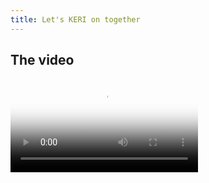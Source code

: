 ```yaml
---
title: Let's KERI on together
---
```


## The video

<!-- TODO: use path from /env Can't get this working -->
<video controls src='https://dwarshuis.com/video/WOT-terms/video1663530585.mp4' playsInline={true} poster='https://dwarshuis.com/video/WOT-terms/WOT-educational-video.png' />

<div className="subtitlecontainer alert alert--info margin-bottom--lg">okay and I will show slides all right so this is the presentation I did at IIW called 'Let's</div>

<div className="counter"></div>

## The subtitles as text

<!-- <div className="no-video-insert"> -->
<div className="no-video-insert">
0:00:00.080,0:00:00.800
paracore

0:00:03.520,0:00:12.480
okay and I will show slides all right so this 
is the presentation I did at IIW called 'Let's

0:00:12.480,0:00:20.640
KERI on together'. I did the presentation, 
I did the card at IIW with instructions on

0:00:20.640,0:00:26.880
how to pull the software and get ready so you 
could run alongside the demo if you so chose.

0:00:27.600,0:00:33.120
No one did, which was a little bit disappointing, 
but the repo is here, it's the KERI, right, KERIpy

0:00:33.120,0:00:39.680
repo the web of trust it's a lot of 
the all of the networking and asynchronous

0:00:41.840,0:00:49.840
I/O is based on co-routines in a library 
Sam Smith created called 'hio' right now

0:00:49.840,0:00:54.000
what I'll be running today requires 
Python 3.9.7 but we're now up to 3.10.3

0:00:55.200,0:00:58.960
and these are the instructions if you 
wanted to follow along let me get clone

0:01:00.000,0:01:04.320
the repo itself check out the future 'iiw' 
branch and then just run a `pip install`

0:01:05.120,0:01:12.960
of the requirements file, to get all of the 
dependencies. So most of actually everything

0:01:12.960,0:01:18.720
that we'll be showing today, starts with the 
KERI command line interface that we call 'kli'.

0:01:18.720,0:01:26.080
It has commands and sub commands much like, if you're 
familiar with Kubernetes' "kubectl" command line,

0:01:26.080,0:01:29.840
so that for example if you were doing some 
something with verifiable credentials you would

0:01:29.840,0:01:36.080
start 'kli vc' and then there would be a sub command 
following after the 'vc' for example 'issue' or 'revoke'

0:01:38.320,0:01:46.640
And then we do have Docker containers 
that have all of the code pushed and configured

0:01:46.640,0:01:53.440
ready to run so you can pull one of those 
and do a 'docker run', running a sub shell

0:01:53.440,0:02:00.960
and you can use the kli to perform tasks so 
the basic structure for the commands in the kli

0:02:01.840,0:02:07.840
the groups that we have, pardon me, the agent group 
for running our cloud agent which is also run

0:02:09.200,0:02:16.800
in the distributable desktop application 
we're building using Py installer and

0:02:16.800,0:02:23.200
Electron to bundle KERIpy behind 
a web-U/I that web-U/I uses the agent

0:02:24.880,0:02:29.600
if you want to perform some delegation commands 
there's a couple of sub commands under delegate

0:02:29.600,0:02:34.320
if you want to create a distributed multi-sig 
identifier you would use the multisig commands

0:02:34.320,0:02:38.560
and then the verifiable credentials I mentioned 
the wallet commands are simply for listing the

0:02:38.560,0:02:44.560
contents of your wallet and by "wallet" I 
mean verifiable credential wallet and then

0:02:44.560,0:02:50.320
to start witnesses or watchers you would use 
the watcher group with sub cmnds like 'start'&'demo'

0:02:51.200,0:02:58.640
Steven: So, Phil, all these ..., well everything 
on this page, is there documentation as to

0:02:58.640,0:03:06.240
what exactly an 'agent' means like do you have the 
terminology somewhere? Phil: No, there isn't, {Now there is!, ed.}

0:03:06.240,0:03:13.440
but that would be a good thing to add to a getting started 
I guess. Steven: yeah absolutely, so I mean could

0:03:13.440,0:03:20.880
certainly create like a vocabulary dictionary 
and then maybe a one-liner description

0:03:20.880,0:03:28.400
of what each like "run cloud agent" does, what
delegation means. Phil: yeah that would be great.

0:03:28.400,0:03:30.720
{Available! See the glossary in the Youtube description}

0:03:30.720,0:03:46.800
Look at command line, if you run just 'help' from the top level,  
it does list... Steven: can you share the screen?

0:03:47.440,0:03:53.360
Phil: I'm sharing just this spreadsheet, I mean just the 
presentation on there, let me show that desktop

0:03:56.000,0:03:59.200
there we go, okay can you see 
the command line now? Steven: yeah

0:03:59.200,0:04:04.480
Phil: OK, so if you run 'kli --help' you get a list of 
the commands and sub commands and they do have

0:04:05.440,0:04:10.000
one liners not all of them are accurate 
at this moment but that's something that...

0:04:10.000,0:04:15.840
Steven: doesn't matter, it'll be a placeholder
in the worst case scenario.

0:04:16.400,0:04:21.360
okay, so for key management the top level commands 
the the very first thing you almost always do

0:04:21.360,0:04:27.920
is do an 'init' which initializes both your data 
store and your encrypted key store, 'incept' for

0:04:27.920,0:04:32.960
creating a single-sig identifier, technically you 
can create multi-sig identifiers with that as well,

0:04:33.600,0:04:37.120
but they're not all that interesting. Because 
all the keys are stored in the same key store

0:04:39.440,0:04:44.400
the different key events that you can create 
an interaction event or a rotation event

0:04:45.040,0:04:48.480
are handled with the next two commands 
'interact' and 'rotate' and they each take

0:04:48.480,0:04:54.160
parameters, 'rotation' for example, specifying your 
signing thresholds number of keys rotating in

0:04:54.160,0:05:00.000
and out witnesses all the things that you can do 
when rotating and 'purge' just deletes your key store

0:05:01.600,0:05:09.040
so then the miscellaneous commands querying 
for creating witnesses for a KEL. Sending your

0:05:09.040,0:05:14.240
KEL to another agent; we don't use that very much 
anymore because we use OOBIs to accomplish that now.

0:05:15.120,0:05:23.120
Signing, pardon me, you can just sign our arbitrary 
data and it will return the signatures based on

0:05:23.120,0:05:27.520
the identifier that you used and we'll be done 
I'll be demoing that in a little bit. Verifying

0:05:27.520,0:05:32.000
those signatures and if you're you know if you're 
just exchanging signed data with someone via an

0:05:32.000,0:05:36.800
e-mail this will accomplish that 
for you. Then 'list'ing the identifiers that

0:05:36.800,0:05:42.880
you're creating and giving a 'status' of a single 
identifier. So it's important to point out that

0:05:44.240,0:05:51.840
with the most recent updates to KERIpy,
we now have first class support {ringing silenced}

0:05:57.040,0:06:02.480
We now have first class support for multiple 
identifiers multiple local identifiers,

0:06:03.760,0:06:07.040
so that's why we have the 'list' command 
so you can create in you can run

0:06:07.040,0:06:10.560
'init' once create a single data store 
and key store and then run 'incept' as

0:06:10.560,0:06:13.600
many times you want to create other 
identifiers and you use those for

0:06:13.600,0:06:20.320
like peer-to-peer communications and things like 
that, so that you can't be correlated. All right

0:06:22.640,0:06:29.120
so each of the three top level runnable components 
an agent a witness or a watcher each have

0:06:31.280,0:06:39.520
various startup commands. You have the 'bootstrap'
command to start an empty agent or to run a single

0:06:39.520,0:06:44.800
agent against one that's already been started. You 
can run 'start' and then both for witnesses and for

0:06:44.800,0:06:50.480
agents we have these 'demo' commands which we make 
heavy use of for local testing. So, for example

0:06:50.480,0:06:55.920
under the witness this starts up three well-known 
witnesses and by "well-known" I mean we use salts

0:06:55.920,0:07:02.720
to initialize their key stores so that the you 
can predict what identifiers will be created and

0:07:02.720,0:07:09.760
again that's not anything that you'd want
to do in a production environment,

0:07:09.760,0:07:14.240
but for running tests, and we'll be using 
particularly the 'demo' witness command later on

0:07:15.120,0:07:19.200
to start witnesses so that other commands 
that need witnesses know where to find them.

0:07:20.320,0:07:26.720
And then we have similar commands for watchers. 
Part of the demo today is running through a

0:07:26.720,0:07:31.920
series of scripts that we've created in the 
demo directory located in keripy/scripts/demo

0:07:33.360,0:07:38.960
and the most basic one is just 'demo-script' which 
starts off and runs all the really basic commands

0:07:39.520,0:07:43.840
'demo-witness-script' runs through some of the same 
commands but requiring witnesses to be running

0:07:44.720,0:07:50.160
and then we get into the more interesting 
stuff: delegation and multi-sig

0:07:50.160,0:07:54.800
multi-sig delegation where both parties of 
the delegation are a multi-sig identifier

0:07:54.800,0:07:59.920
and then credential issuance and multi-issuance. 
During the demo at IIW we did not get to these.

0:08:00.720,0:08:05.360
We only got this far and in an hour. I'm not 
sure we'll even get to these, but we will see.

0:08:08.320,0:08:15.760
Oh, I forgot to point out the all of the sample 
JSON files are also located in keripy/tests/app/cli,

0:08:15.760,0:08:25.360
which contains the ..., when you do a 'kli incept' 
command, it takes a file for all the properties

0:08:25.360,0:08:30.560
that you want to pass in for the creation of that 
identifier, for example how many signature or how

0:08:30.560,0:08:34.880
many public keys to create, what's your signing 
thresholds, how many / what witnesses to use, whether

0:08:34.880,0:08:39.840
it's transferable or not, et cetera and 
I'll show these as we go through them today

0:08:42.320,0:08:47.360
and then finally another big enhancement in 
this most recent round of changes to KERIpy

0:08:47.920,0:08:53.840
was the addition of out-of-band 
introductions or OOBIs. They are files,

0:08:54.560,0:09:00.400
these are startup files that contain bootstrap 
OOBIs. So for example when we use the 'demo'

0:09:00.400,0:09:04.800
command for witnesses, like I said: they're 
well-known identifiers, they also start up

0:09:04.800,0:09:08.720
on well-known ports and they publish those 
ports via a series of OOBIs. This is a

0:09:08.720,0:09:14.880
configuration file that any other agent can run 
and know exactly how to contact those witnesses

0:09:16.000,0:09:19.120
and this is the configuration file for those 
witnesses, so we'll get to those in a minute.

0:09:20.000,0:09:26.080
So that's it for the, pardon me, that's it for 
the presentation there's not slides anyway

0:09:26.080,0:09:30.240
there's not that much in terms of slides, 
here's just enough to get this kick-started.

0:09:32.720,0:09:38.560
So now we'll go over to our first script today. 
Oh, one thing I didn't point out, but I wanted to

0:09:38.560,0:09:44.000
make clear: because we have the kli which you 
can do everything you need to do with KERI

0:09:44.640,0:09:48.640
in KERIpy with the kli on a command line 
and that's for running in a mode where you're

0:09:48.640,0:09:54.640
not always on the internet. But as I pointed 
out also, we have an agent that can run.

0:09:54.640,0:09:58.800
That could be a continuous or persistent connection 
to the internet. So a cloud agent for example.

0:10:00.240,0:10:05.760
And in that case the cloud agent exposes a 
series of REST APIs that perform the exact same

0:10:05.760,0:10:11.680
functionality as all the kli things that we'll 
be going through today. And in the demo scripts

0:10:11.680,0:10:17.440
that you see here for every script starting with 
'delegate', there is a sister script next to it,

0:10:17.440,0:10:22.320
'-agent', that is the exact same command but 
with a series of CURL POSTs, I'm sorry, the

0:10:22.320,0:10:28.560
exact same functionality, but executed as a 
series of CURL POSTs against an agent, or PUTs

0:10:31.600,0:10:35.440
(and I'll show when we launch) the 
agent we also expose a swagger U/I,

0:10:35.440,0:10:42.000
which allows you, if you wanted, to execute 
commands against it. I'll show that towards the end.

0:10:44.880,0:10:47.280
So let's start with the basic 'demo' script.

0:10:49.840,0:10:55.920
I'll zoom in here a little bit, is that 
legible for you? Steven: yeah, I'm much better now.

0:10:57.760,0:11:05.760
Okay so, the very first thing this does is create 
a key store within it. Currently KERI now supports

0:11:06.560,0:11:11.360
the ability to create a key store and data store 
for that matter with a passcode and when you

0:11:11.360,0:11:16.400
do that, it becomes an encryption key. like it's 
stretched into an encryption key that is used for

0:11:17.440,0:11:24.160
encrypting the key store so that no one 
else can gain access to your private keys

0:11:24.800,0:11:29.040
that passcode is never stored 
anywhere within KERIpy or the agent

0:11:29.040,0:11:33.520
so it has to be protected by the user because 
otherwise you can't get access to your keys

0:11:34.400,0:11:41.840
Steven: Sorry Phil give me one sec there's 
just something going on in here, one second

0:11:45.000,0:11:55.000
{What a perfect break for a small quiz!:}
{How many new terms has Phil introduced so far?}

0:11:55.500,0:12:05.520
{The answer is: 55 terms that need explanation!}
{Most of which are available; see description.}

0:12:07.520,0:12:08.960
Steven: sorry about that!
Phil: no worries

0:12:15.840,0:12:20.240
Okay so, for all of the commands that we're 
gonna be running today, we just pass in the

0:12:20.240,0:12:23.200
flag '--nopasscode' so the keystore isn't 
encrypted. And that's just to make things

0:12:23.200,0:12:27.120
easier, so we're not passing passcodes around 
to every other command but anywhere where you

0:12:27.680,0:12:32.640
run a subsequent command after 'init' you can 
pass in '--passcode' and it'll unlock

0:12:32.640,0:12:38.400
the keystore if it's indeed locked so the very 
first thing that this does is create a database

0:12:38.400,0:12:43.680
and key storage you can see from the comments 
the name of the database, the name of this

0:12:44.480,0:12:48.240
instance that you're creating, is 
called 'test' and that is used to create

0:12:48.240,0:12:53.440
the directory structure for the databases 
that support both the wallet and the key store.

0:12:55.520,0:13:00.800
Those databases can go in one of three 
places. When configured properly you can

0:13:00.800,0:13:06.640
create a database and key store in '/temp' 
which obviously is used just for testing and

0:13:06.640,0:13:13.360
we use that heavily when running all of our unit 
tests. If you have a directory called

0:13:14.080,0:13:18.720
'/user/local/var/keri', and the current user has 
write access to that directory it'll create

0:13:18.720,0:13:22.480
all the databases under there. And then they're 
prefixed with the name that you give it here.

0:13:23.680,0:13:28.720
If you don't have that directory the last place 
that KERIpy attempts to create the data stores

0:13:28.720,0:13:34.960
is in your 'home directory.keri' and then it 
would begin with 'test' for this one after that.

0:13:35.600,0:13:38.160
So those are the three places you 
want to go look for your key stores

0:13:41.280,0:13:44.240
So after it creates the key store, we're creating...
Steven: Sorry, can you, when you

0:13:45.760,0:13:51.280
would you define which one of those three places 
to look for here? Phil: No. Steven: or it's just the way

0:13:51.280,0:13:56.320
you're installed, you're just, you're set up 
Phil: that's correct, it's the way your system is set up

0:13:56.320,0:14:01.760
there. we don't support the creation of temporary 
from the command line. We could add it as a flag,

0:14:01.760,0:14:06.400
I guess, but we don't currently support that. 
So this will ...,from the command line, this will

0:14:06.400,0:14:09.920
create the key stored in either '/user/local/var/keri',
if it exists and you have

0:14:09.920,0:14:16.720
write access to it, or under '.keri' in your 
own directory if you don't have that other one.

0:14:20.080,0:14:20.580
Uhm...

0:14:23.600,0:14:28.240
Yeah, we could we could definitely add the ability 
to create a 'temp'(orary ed.) from here but that would

0:14:28.240,0:14:32.960
just be another flag so the first thing we create is 
a non-transferable identifier after you give

0:14:32.960,0:14:37.520
the name of the data stored you give a local 
human readable alias to this identifier and as

0:14:37.520,0:14:41.360
i mentioned you can support you can create 
multiple identifiers so you would give them

0:14:41.360,0:14:43.920
per a single key store so you can 
give them whatever aliases you want

0:14:43.920,0:14:47.600
So that you can remember what you're 
using that particular identifier for

0:14:48.880,0:14:52.480
So this is creating a non-transferable 
identifier. We'll start by opening that

0:14:56.560,0:15:04.320
So, 'transferable=false' obviously and a
transferable identifier {<- slip of the tongue!}

0:15:04.320,0:15:08.160
Or a NON-transferable identifier in 
this case, means that you cannot perform

0:15:08.160,0:15:12.320
any rotations against this (identifier ed.) You can't transfer 
to another set of keys that's why it's called

0:15:12.320,0:15:19.280
"non-transferable", so these are basically throwaway 
identifiers. You use them for example witnesses

0:15:19.280,0:15:23.200
you'd use non-transferable identifiers because 
they themselves won't ever have any witnesses

0:15:23.200,0:15:27.040
they don't perform rotations at all. 
If you feel like a witness

0:15:27.040,0:15:30.640
has been compromised, you just destroy that 
witness and start over with a brand new one,

0:15:30.640,0:15:34.720
and rotate it out of your key store, out of 
your identifier, that's using that witness.

0:15:37.120,0:15:42.560
So because it has no witnesses, 'toad' is the 
witness threshold I have no idea why it's

0:15:42.560,0:15:48.800
called "toad"; that's a Sam-ism (Sam Smith, ed.). so we have a zero 
witness threshold, because we have no witnesses the

0:15:48.800,0:15:54.320
'icount' is the number of signing keys to create, 
the 'ncount' is the number of next keys. If you

0:15:54.320,0:15:59.440
you're familiar with KERI pre-rotation, this is 
the next keys to create and that these are the

0:15:59.440,0:16:05.960
signing thresholds, 'i' for current signing threshold ('isith' ed.) 
'n' for next signing threshold ('nsith' ed.), and these have to be

0:16:05.960,0:16:10.360
'1' for transferable identifiers, across the 
board, because they only support single sig

0:16:12.400,0:16:18.240
All right, so, after we do that, we try and 
rotate this identifier and we capture the

0:16:18.240,0:16:23.200
fact that we should get an error, because you 
can't rotate a non-transferable identifier.

0:16:25.360,0:16:36.080
Then we move on and we create a 
transferable identifier. Open that file

0:16:36.080,0:16:38.320
the only difference between this and 
the previous one, because we're not

0:16:38.320,0:16:42.160
going to do witnesses quite yet, is that 
we have the flag 'transferable:' equals 'true'

0:16:44.000,0:16:46.800
and you'll notice when we create those 
two identifiers they have different

0:16:47.520,0:16:53.520
prefixes on the identifier which because 
all cryptographic material is encoded in

0:16:53.520,0:16:57.920
qualified Base64 we have a derivation code 
on the beginning that indicates one is a

0:16:57.920,0:17:03.840
non-transferable, and the other is a 'Blake3'
hash of a transferable identifier; it's 'B' versus 'E'.

0:17:11.120,0:17:14.720
So after we create the transferable 
identifier we then try and perform a

0:17:14.720,0:17:19.520
rotation event, which should work because this 
is transferable. We then rotate, and we anchor

0:17:19.520,0:17:22.480
data into it (using '--data' tag, ed.),
and in this case the anchor is

0:17:24.560,0:17:29.520
just a simple standard 
anchor for example for performing a "delegation"

0:17:29.520,0:17:36.400
or anchoring a transaction event log (TEL ed.) event into 
this, and by anchoring we mean making

0:17:36.400,0:17:40.960
a cryptographic commitment to whatever this 
data points to. So, for example in delegation,

0:17:40.960,0:17:45.840
if I were being a delegator and someone 
requested a rotation event, I would anchor,

0:17:46.800,0:17:50.640
I would create an anchor similar to this 
this is okay this wouldn't be '0' but

0:17:50.640,0:17:57.000
okay, this is the prefix {<- Oops!} that I'm 
approving, the AID, sorry, that I'm approving

0:17:57.280,0:18:01.360
this is the sequence number of the event that 
I'm approving and this is a digest of that event

0:18:02.640,0:18:05.040
same thing if you were anchoring an issuance event

0:18:05.840,0:18:09.440
from a public transaction event log (PTEL ed.), it 
would look exactly like this

0:18:11.840,0:18:18.240
Steven: And the sequence is for what? Phil: So remember,
in key event logs key events are a sequence of events.

0:18:18.800,0:18:23.680
So you do the inception: 's=0', rotation 's=...'
etc etc, so that's an index into the

0:18:23.680,0:18:31.520
key event log, that this event represents. 
We perform an interaction event which anchors

0:18:31.520,0:18:36.320
the exact same data just for testing purposes, 
obviously. Then we perform a rotation event that

0:18:36.320,0:18:41.120
gives us three keys with assigning threshold 
of two and then another rotation doing the same

0:18:41.120,0:18:46.000
thing, because remember, this is an interesting 
thing to remember about KERI,

0:18:46.000,0:18:52.560
because you do pre-rotation you need at least 
two rotations to get to a new number of next keys

0:18:52.560,0:18:57.680
So when we first created these, if you remember, I 
had a next key of '1' so after this rotation event

0:18:58.720,0:19:02.240
we will only have one key because that's 
what we previously committed to but now we

0:19:02.240,0:19:06.000
prepare ourselves to have three keys 
if we perform another rotation event.

0:19:09.680,0:19:14.080
These are the sign&verify commands that I 
mentioned earlier. So we sign the data just signing

0:19:14.080,0:19:17.840
again you can have any arbitrary data. You can 
specify the data on the command line, if you want,

0:19:17.840,0:19:25.200
or if you use the '@' sign here, you can specify a 
file to sign, and then we take the three signatures

0:19:25.840,0:19:30.160
and pass them into the 'verify' command against 
the same data, using the same identifier that

0:19:30.160,0:19:34.880
signed them, testing with the same identifier that 
signed them, and we get whether they're verified or

0:19:34.880,0:19:39.440
verifiable, or not, and then in this last one (command, ed.)
I just messed with the signed data to verify

0:19:39.440,0:19:46.320
it, to generate an error on verification. And the 
last bit here is just testing establishment only

0:19:50.000,0:19:54.000
and that's just another flag that you can 
pass in when creating an identifier: 'estOnly:'

0:19:54.720,0:20:00.720
is 'true' and that means you can only perform 
establishment events which are 'incept' or

0:20:00.720,0:20:07.120
'rotate' events and that's a security enhancement 
to an identifier, so that you can't ever expose

0:20:07.120,0:20:13.280
your public key repeatedly by doing interactions 
which just sign and anchor data but they never

0:20:13.280,0:20:18.400
rotate keys. And repeated use of a public key 
weakens it because it exposes it and allows

0:20:18.400,0:20:24.640
people an opportunity to try and work against it 
and break it. So, with "establishment only" (estOnly tag, ed.),

0:20:24.640,0:20:30.240
every time you do anything, issue a credential, approve 
a delegation, etc, you're getting a new set of

0:20:30.240,0:20:34.720
"next", you're getting a new set of keys so the keys 
are only exposed once, when they're first created.

0:20:37.280,0:20:37.780
okay

0:20:40.160,0:20:45.040
All right, so let's go run that, how are we doing 
here for visibility? Let me zoom in a little bit.

0:20:45.040,0:20:49.840
Steven: a little bit bigger will be good. Phil: How's that? Okay 
yeah, all right, let me give us a little space

0:20:55.440,0:21:03.840
All right, so the first thing we'll do is, so, 
the very first thing we always do is delete our

0:21:03.840,0:21:10.560
keystore, because I'm developing KERIpy and 
working with it every day, I repeatedly am

0:21:10.560,0:21:15.840
deleting my keystore, so if you're going to ever do 
anything with KERI you get used to running this

0:21:15.840,0:21:20.000
command, because you're creating new key stores for 
testing, and you don't want to keep the old data

0:21:20.000,0:21:25.600
around, so you'll just see me do that repeatedly 
throughout the demo today.

0:21:27.680,0:21:31.600
So run './scripts/demo/demo-script.sh'
Steven: this is a stupid question...

0:21:33.840,0:21:40.720
so when it's the key stores that are stored in that 
folder '/var/keri'; what format is it in?

0:21:42.000,0:21:50.560
those are lmdb databases. Lmdb? Lmdb, yeah. 
it's a read-only, or not read only, it's a

0:21:50.560,0:21:54.480
lightning fast key value store supposedly 
the fastest database on the planet

0:21:55.120,0:21:57.840
according to Sam (Smith, ed.) according to them 
as well; that's what they claim.

0:22:00.400,0:22:04.720
All right, so we'll just quickly go 
through the different commands that I

0:22:04.720,0:22:08.560
already talked through in the script. We created 
the key store in the database, and we created a

0:22:08.560,0:22:13.440
credential store as well, and you can see I 
have write access to '/user/local/var/keri'

0:22:13.440,0:22:19.280
So under keystore (ks, ed.) created test under database 
(db, ed.) test and 'reg' for the registry for the key

0:22:19.280,0:22:24.720
credential store, it created test. This is the 
non-transferable identifier that we created. It has

0:22:24.720,0:22:29.760
a derivation code of 'B' at the beginning of it and 
interestingly enough the public key is also

0:22:30.880,0:22:37.120
the identifier. Here's the error that we generated 
because we attempted to rotate a non-transferable

0:22:37.120,0:22:42.000
identifier. That's a good error and then 
next we created the transferable identifier

0:22:43.440,0:22:47.280
and it starts with 'E' so you know that's a 
transferable identifier just by looking at

0:22:47.280,0:22:52.320
it. And the public key is different because this 
public key, I'm sorry, this identifier (!) is generated

0:22:53.520,0:22:59.680
as a hash of the inception event, so that's how 
we generate identifiers for the

0:22:59.680,0:23:06.560
transferable identifiers and then using the same 
one, we did the first rotation, we did a second

0:23:06.560,0:23:10.720
rotation, we anchored data in here somewhere, which 
I'll take a look at with the status command next.

0:23:11.680,0:23:15.120
And then we started doing that we did: 
an interaction event. And then we did the

0:23:15.680,0:23:23.120
rotation, to get three sets of keys. Okay, that was 
the second rotation event with the three on it.

0:23:23.760,0:23:28.720
And then here are the three signatures on 
that anchor data, and those are the same

0:23:28.720,0:23:32.320
that are in the script because I when setting 
up the script, I copy and paste them in there

0:23:32.320,0:23:36.880
one two and three is valid but signature 
three is not valid now. Interestingly enough,

0:23:37.520,0:23:42.000
you see that with only passing in the signature 
the code knew that they were one two and three

0:23:42.640,0:23:46.480
and that's because when using a multi-sig 
identifier when you sign something with it

0:23:46.480,0:23:51.280
you create what's called indexed signatures 
so the derivation code contains not only

0:23:52.640,0:23:59.040
a code to tell you that it is a signature but also 
it is an index signature so that you can see 'AA',

0:23:59.040,0:24:07.040
'AB' and 'AC', that's hex for '0', '1' and '2'. So we know that 
they came from, they correspond to the first public

0:24:07.040,0:24:11.920
key versus the second public key versus the third 
public key. Steven: Cool, so how come it says signature

0:24:11.920,0:24:17.680
three is valid and then error signature is invalid? 
Phil: Because this is the one in the shell script that I

0:24:17.680,0:24:25.440
let's see script "demo-script", I ran this one with
a messed up signature, so I took signature three

0:24:25.440,0:24:31.840
and I changed the end of it, so it's an example,
just to show it that way.

0:24:32.480,0:24:37.600
i should change the anchored data, because changing 
signatures is not as interesting. But anyway,

0:24:37.600,0:24:41.360
one of the commands that I talked about at 
the beginning that's very useful is the 'kli

0:24:42.400,0:24:53.680
status' command and we'll take a look at the test 
key store and the alias of trans and you can see

0:24:53.680,0:24:57.680
that it's at sequence number five, because we 
performed an interaction

0:24:57.680,0:25:01.600
in several rotation events. We're not using any 
witnesses so this is blank, and these are our

0:25:01.600,0:25:05.840
three public keys but more interesting with 
the 'status' command is this the '--verbose' flag

0:25:07.040,0:25:10.320
which gives you the full key event log 
so now you're getting into the real guts

0:25:10.320,0:25:14.000
of kerry here you can see exactly, 
oops, that's not what I want to do,

0:25:19.040,0:25:19.760
you can see

0:25:21.840,0:25:25.360
well first we specifically list the 
witnesses when you run 'verbose', which he

0:25:25.360,0:25:28.480
doesn't have any, but now you can see each of 
the commands. So here's your inception command,

0:25:29.040,0:25:33.600
because we use self-addressing identifiers (SAID, ed.) for 
all KERI events, his digest is the same as his

0:25:33.600,0:25:38.160
inception, is the same as his identifier because 
this is an inception event, and here's his key

0:25:38.160,0:25:41.840
and here's a cryptographic commitment 
to his next key, his pre-rotating key.

0:25:42.640,0:25:47.280
Now we perform a rotation so you could you 
could run Blake3 against this and prove that

0:25:47.280,0:25:51.440
it matched up with the pre-rotated next key, 
to verify that this is the correct rotation

0:25:51.440,0:25:56.800
event and his identifier of course doesn't 
change. That's the whole power of KERI for

0:25:56.800,0:26:01.760
key management. But he has a new self-addressing 
identifier, because this is the hash of this event.

0:26:03.680,0:26:08.400
Then we move on and this is where we anchor 
the data, and this is what an anchor looks like.

0:26:08.400,0:26:13.920
So it's simply in the 'a:' field in a which is an 
array of any data that you want to anchor in here.

0:26:13.920,0:26:19.040
And this is that anchor file that I showed 
you earlier. Here's an interaction event. You see

0:26:19.040,0:26:22.960
there's nothing specifying any key changes here, 
because you don't change keys with interaction

0:26:22.960,0:26:27.200
events, you're just at anchoring data and 
here we've anchored the same amount of data.

0:26:28.480,0:26:33.120
You notice also every event but the inception event has a 'p:'

0:26:33.120,0:26:39.680
and that's an anchor to the previous; thus making 
it a blockchain. An anchor to the previous event

0:26:41.600,0:26:44.960
and then finally we performed the rotation,

0:26:46.080,0:26:50.640
to give us three next keys, but as I said, because 
we had already committed to one key when we did

0:26:50.640,0:26:54.800
that three, we got three next keys but only 
one public key, so we had to perform a second

0:26:54.800,0:27:01.360
rotation to get three public keys, and this 'kt:' 
here is the signing threshold for the (signing, ed.), so you

0:27:01.360,0:27:05.840
need at least two signatures to make anything 
valid for this identifier in this current state.

0:27:08.000,0:27:11.840
All right. So that's the first intro 
script. Any questions about that?

0:27:13.040,0:27:14.480
Steven: I don't know enough to ask questions.

0:27:18.560,0:27:24.400
So I know from reading some of the specs of 
that all the those (tags, ed.) like 'vt:' whatever the

0:27:24.400,0:27:29.760
field names are, are all defined in the spec, right?
Phil: yes, they are, absolutely. Yeah, it's funny,

0:27:29.760,0:27:35.120
I mean, I'm at the point now, where I look at them
and my head just reads them out loud to me. Steven: I'm not

0:27:35.120,0:27:44.640
there yet. Phil: yeah, it takes a while and Sam has changed 
them repeatedly. Like 'k' here used or i

0:27:44.640,0:27:48.240
know b all the b's they used to be 'w's because 
they used to be witnesses but we changed them

0:27:48.240,0:27:54.160
to backers instead of witnesses so now they're 
all 'bt', 'br' and 'ba' Steven: But is a backer a witness?

0:27:55.840,0:27:59.760
Phil: Well, you can have either a ledger backer or a 
witness backer that's why we changed the name.

0:28:01.360,0:28:05.680
and a witness backer would be using standard 
KERI infrastructure for witnesses

0:28:05.680,0:28:09.360
and then you can have as many as you want, but if 
you have a ledger backer you're anchored to just

0:28:09.360,0:28:15.840
one ledger. And that ledger serves the role 
of both witnesses and technically watchers.

0:28:16.400,0:28:20.800
Steven: a ledger is greater than ... 
a ledger contains witnesses?

0:28:22.320,0:28:28.880
Phil: a ledger serves the role of a witness, if you have 
a need for distributed ledger technology in your

0:28:28.880,0:28:33.920
infrastructure. iIf you're relying on cryptocurrency 
or you know the economics of a token or whatever,

0:28:34.960,0:28:42.240
then you can use that and trust the (if you 
want to put trust in the) anchoring of your

0:28:42.240,0:28:47.440
events in the ledger, instead of getting 
receipts from witnesses, you can do that.

0:28:47.440,0:28:52.720
It's not better, it's just different. It's just a 
different way to provide that layer of security.

0:28:54.960,0:28:58.160
So the next thing I'm going to do here, 
down in the lower window, is to launch..

0:28:58.160,0:29:01.280
Steven: So, it has a story (as a sidebar): Has there 
been discussion about using tokens?

0:29:02.640,0:29:08.000
Steven: Not for us (KERI/ACDC, ed.), no. Steven: But like crypto?
Phil: At IIW last week there was a really interesting session

0:29:08.560,0:29:15.680
that Richard Esplin from Evernym (now AVAS) held,
asking why KERI versus why a ledger?

0:29:15.680,0:29:20.560
And what the whole point of it for him was... {<- cliff hanger!},
that it was a great session, he held it on Monday and none of

0:29:20.560,0:29:25.840
us were able to attend. So then he re-held it again 
on Tuesday, oh I'm sorry it was on Tuesday, first day

0:29:26.400,0:29:32.560
on Tuesday, then he held it again on Wednesday 
after talking to us Tuesday night at dinner he

0:29:32.560,0:29:38.320
held it again on Wednesday, so Sam and myself 
and Kevin could participate, pardon me, and his

0:29:38.320,0:29:42.240
the whole point of it for him was { tadaa! -> }
okay, if I'm instructing clients who want to build

0:29:42.240,0:29:46.400
SSI infrastructure, do I tell him "he is KERI" 
do I tell him "he's a ledger" what do I tell him?

0:29:48.160,0:29:51.280
And it was great to clear up a lot of 
misconceptions because people think:

0:29:52.000,0:29:56.400
"oh, you can't use a ledger with KERI". No that's not 
true, you don't have to use a ledger with KERI. We

0:29:56.400,0:30:01.200
don't think it's, we don't think it's needed at 
all, but as Sam as what Sam pointed out during

0:30:01.200,0:30:05.920
the talk, is if you already have an investment 
in ledger infrastructure for other reasons,

0:30:06.640,0:30:10.720
you can then leverage that ledger 
as an additional trust threshold,

0:30:10.720,0:30:14.640
or security threshold for your 
identifiers instead of using witnesses.

0:30:17.200,0:30:22.800
So no, we're not, I mean the vLEI won't be using 
anything to do, with cryptocurrencies or tokens but

0:30:22.800,0:30:29.280
if you, you know, if for example a lot of people are 
using SSI systems based on Indy networks, right,

0:30:29.280,0:30:34.320
now if you want to transition to using KERI, you 
could do that by anchoring your KERI identifiers

0:30:34.320,0:30:39.040
in your Indy ledger. And then you, and the neat 
thing about it is, you could then transfer them

0:30:39.040,0:30:43.600
off, off the ledger and have non-ledger based 
identifiers, so that's what's great about

0:30:43.600,0:30:47.760
KERI: it's portable, you can be anchored to any 
one ledger at a time, or you could move it to a

0:30:47.760,0:30:53.040
different ledger, or you could move to using just 
witnesses, all with the same identifier by just

0:30:53.040,0:30:58.880
doing rotation events and changing your anchor, 
your backers here. Steven: but could you also do, if

0:31:02.080,0:31:09.520
could you be anchored, let's say to multiple Indies
or Ethereum? Phil: you could be only anchored in one at a

0:31:09.520,0:31:16.160
time, because that's the source of truth 
for that identifier at that given point in time.

0:31:16.160,0:31:21.440
You can then rotate to a different one, but you 
you can't have two ledgers at the same time.

0:31:23.200,0:31:30.320
Steven: So when people, well what maybe they 
misunderstood, so I understood that

0:31:30.320,0:31:33.360
okay one of the problems in blockchain is that 
you're all you have to be committed to all use

0:31:33.360,0:31:39.120
the same network which is not practical 
unless you're running an ICO scam, so

0:31:40.960,0:31:46.880
I understand KERI is digital ledger
technology agnostic. And that you could

0:31:46.880,0:31:52.080
use it..., it could interoperate with existing 
ledgers like Aries or Indy whatever it's called,

0:31:54.800,0:31:57.760
but it's only that one network. 
You couldn't, you couldn't connect

0:31:59.280,0:32:07.520
Ethereum and Indy to the KERI ledger (<- KEL?!) 
Phil: Correct, yeah, KERI is not (a ledger. ed.), KERI couldn't,

0:32:07.520,0:32:13.520
It couldn't be used as a technology to bridge between 
networks, that's not what it's designed for, but

0:32:13.520,0:32:17.200
you could use it to move a single 
identifier across networks, if you wanted

0:32:19.360,0:32:29.520
oh okay, all right, yep, okay. So moving on, 
the next command I'm running again

0:32:29.520,0:32:34.160
we do the 'rm -rf' and then 'kli witness 
demo'. This starts these three witnesses and

0:32:34.160,0:32:38.320
we give them aliases of 'wan', 'wil' and 
'wes' and these are the three identifiers.

0:32:38.320,0:32:41.840
That I now know by heart, because I 
start them a hundred times every day.

0:32:42.800,0:32:48.240
And they're started with a given salt for 
each one, so that the identifier is predictable.

0:32:50.000,0:32:54.640
Now we get to OOBIs. This is the really interesting 
part. So OOBIs or "out-of-band introductions"

0:32:54.640,0:33:00.720
allow people to discover full key event logs, 
witness key event logs and service endpoints.

0:33:00.720,0:33:06.800
for any other identifier, and you can see here 
they are simply URLs, so in these cases this is

0:33:06.800,0:33:13.760
an OOBI, we know that because it has this '\*\*\*/oobi/'
in the path. This is the identifier about whom

0:33:13.760,0:33:18.960
this OOBI is referencing. And this is the role that 
this particular OOBI is playing, so in this case

0:33:18.960,0:33:26.880
this is a 'controller' OOBI for this witness. 
We'll take a look at two configuration files.

0:33:33.200,0:33:38.320
So this is a new (setup? ed.), with the most recent 
version of KERI with Py, we have the ability

0:33:38.320,0:33:42.160
to specify configuration files. Previously 
when we did our first pilot for life with

0:33:42.160,0:33:44.640
this we were hard-coding IP-addresses 
all over the place, because we didn't

0:33:44.640,0:33:48.560
have a discovery mechanism. But we now have 
a discovery mechanism that's using OOBIs.

0:33:49.680,0:33:54.000
So when you start any agent who's going to run 
with persistent connection like our witnesses,

0:33:54.000,0:34:00.320
or if you run agents, you can specify a 
CURLs field in their configuration file,

0:34:00.320,0:34:06.880
that specifies endpoints that he will be exposing. 
So in this case the scheme he's exposing a TCP

0:34:06.880,0:34:15.600
end-point. On this port 'localhost' and an 'http:' endpoint 
on this port on localhost when he generates OOBIs

0:34:15.600,0:34:19.440
he can generate OOBIs, for either of these 
endpoints, because he's been told, through this

0:34:19.440,0:34:26.320
configuration file that that's who he's listening 
on. So when he generates an OOBI for example for a

0:34:26.320,0:34:30.720
controller, so then the controller is basically saying:
"this is where you can contact me directly, not through

0:34:30.720,0:34:38.480
a witness, but just contact me directly", pardon me,
he would generate a newbie that looks like this...

0:34:41.520,0:34:45.280
Okay, we're already schooled over this, is the 
little window of the two of us was blocking it

0:34:47.600,0:34:52.560
so it's again, it's the location to 
contact this OOBI which is of course the same

0:34:52.560,0:34:57.760
as his 'http:' endpoint: what they identify, who the 
identifier is, and what role this OOBI is playing.

0:34:57.760,0:35:02.480
Now interestingly, when you look at the 
command line we ran six OOBI resolutions, the

0:35:02.480,0:35:07.440
little green checkboxes, said they all worked 
and that's because, well now when we start this

0:35:08.000,0:35:12.560
based on the configuration file, not only does 
each witness expose his endpoints this way,

0:35:12.560,0:35:19.360
but he also resolves the other two witnesses 
OOBIs, so at startup he exposes this then he

0:35:19.360,0:35:27.280
reaches out to this witness at this 
address and this witness returns a reply event

0:35:27.840,0:35:32.320
which contains his key event log, which is very 
simple, because he's a non-transferable

0:35:32.320,0:35:38.080
identifier, and a reply message containing 
his endpoint information that he has had

0:35:38.080,0:35:41.920
configured via this configuration file. So now 
all the witnesses are communicating with each

0:35:41.920,0:35:45.360
other and establishing how they could connect 
with each other if they need to. And also if

0:35:45.360,0:35:50.160
someone is, let's say, as we will demo in a minute, 
someone is using all three of these witnesses,

0:35:52.080,0:35:56.720
when someone asks a witness for an OOBI 
for an identifier, that he's a witness for,

0:35:56.720,0:36:01.520
he can say "oh well, he's also has 
these other two witnesses and here's

0:36:01.520,0:36:05.200
their connection information. Doesn't have to do 
that, but he can, because we've configured him to

0:36:05.200,0:36:11.120
resolve the other witnesses and then wil's 
and wes's configuration file is the same.

0:36:11.120,0:36:17.280
Except of course he's referencing the other two 
identifiers, right, so now we'll look at 'demo-script-witness'

0:36:20.800,0:36:28.320
again, this is we initially initialized 
the key store with, no passcode, we do an OOBI

0:36:28.320,0:36:32.720
resolution against each of the three witnesses, 
those OOBIs should look familiar because the ones

0:36:32.720,0:36:38.240
I just showed in the configuration file, so now 
this new data store now has the information for

0:36:38.240,0:36:42.960
each of these three witnesses. So he's configured 
to be able to use them as witnesses, if he wants

0:36:43.840,0:36:49.680
this, however, if we were running an agent we would 
probably create a configuration file like this one.

0:36:50.960,0:36:54.960
If for example we were, which 
we will be for the vLEI system,

0:36:54.960,0:36:59.600
packaging up an agent that has pre-configured 
witnesses; that we're anticipating everyone will

0:36:59.600,0:37:03.600
use and then we create a configuration file 
which gives them OOBIs to those witnesses.

0:37:03.600,0:37:06.960
So when they start up, they initially 
automatically initialize those,

0:37:06.960,0:37:10.720
and bring them, bring all the data over they need, 
so they can communicate with those witnesses.

0:37:12.800,0:37:17.120
But you can do it with command line here 'kli 
oobi resolve' so that's what we do for this.

0:37:19.280,0:37:26.160
So then we do an inception event with the 
'trans-wits-sample' and then we create an inquisitor

0:37:26.160,0:37:31.840
and then we do a status of this with his 
witnesses, we perform a rotation witness

0:37:31.840,0:37:35.520
cut, so that removes this guy from his set 
of witnesses, this is rotating a witness

0:37:35.520,0:37:39.360
out, because I don't want to use them 
anymore and then we do a status again

0:37:39.360,0:37:43.840
to see that he's gone, that he's down to 
two witnesses this is fixed, I fixed this,

0:37:46.080,0:37:51.600
and then we do a kli rotate with a 'witness-add',
so we add that witness back in and then we do

0:37:51.600,0:37:56.240
another status to see that he has those, that 
witness's back in, as part of his witness set.

0:37:56.240,0:37:59.760
Steven: And what happens if you never added that 
back in? Does something tell you have,

0:38:00.560,0:38:03.040
you should have three witnesses? Phil: Well you're okay,

0:38:04.640,0:38:08.320
you don't have to. It's just saying that 
you now have two and when you, so when you

0:38:08.320,0:38:18.080
rotate this out, it will also change your witness 
threshold. I think let's take a look at this guy

0:38:18.080,0:38:22.400
yeah so you can see when we create him he's 
created his transferable with these three

0:38:22.400,0:38:26.880
witnesses and he has a witness threshold of two 
so that means you only need receipts from any

0:38:26.880,0:38:31.280
two of these okay considering Steven: Okay, that's sort 
of, that's what I was thinking / wondering about.

0:38:31.280,0:38:36.720
So if you put that to three 
and you and you removed, you cut that one...,

0:38:37.440,0:38:42.480
Phil: you'd get an error. Steven: Oh, you get an error, yeah, 
you can't cut them? Phil: you

0:38:42.480,0:38:46.480
can't, yeah, I would say your witness threshold of 
two is you're with a threshold of three can't be

0:38:46.480,0:38:50.720
satisfied, because you only have two witnesses. Steven: so 
you're supposed to create a new one, add a new one

0:38:50.720,0:38:54.320
and then... Phil: No, you can change the threshold 
on the command line, so you do something like

0:38:55.440,0:38:59.840
'--toad 2' and then that would, 
that would make it valid

0:39:01.680,0:39:04.240
Steven: but wasn't there a reason why 
it was three in the first place?

0:39:05.760,0:39:09.440
Phil: It's all your own identifier and 
you're controlling your identifier, so it's up to

0:39:09.440,0:39:14.560
you to determine what security constraints 
you want for that identifier, so yeah sure, you

0:39:14.560,0:39:17.920
probably created it with three, but if you're just 
saying "okay, you know what, now I only need two, or

0:39:17.920,0:39:21.760
I'm only going to have two temporarily, because 
i need to go find a new witness", you can do this.

0:39:21.760,0:39:27.200
Again not the most practical example but 
I'm just showing how 'cut's and 'add's work, makes sense?

0:39:27.200,0:39:40.340
Steven: yeah. Phil: All right, cool, so let's run this 
script and we can watch it go through its process.

0:39:40.840,0:39:44.720
{Quick question: Does Phil enjoy being around Wan, Wil and Wes??}

0:39:44.720,0:39:45.220
yes

0:39:48.720,0:39:51.840
All right, creating key store, this 
is the OOBI resolution so that this

0:39:51.840,0:39:55.280
guy now knows how to contact 
those OOBIs. And you can see

0:39:55.280,0:39:58.640
he's going through all the different steps. 
And we'll go step by step through this.

0:40:02.640,0:40:09.520
Page up, so this is where he initialized his, 
or he resolved his three OOBIs with the 'oobi resolve'

0:40:09.520,0:40:15.600
command and you can see part of the 'incept' command 
also takes your identifier and propagates it to

0:40:15.600,0:40:20.560
your three witnesses. However, many end number of 
witnesses waits for receipts from those witnesses,

0:40:20.560,0:40:25.200
then collects all the receipts and passes them out 
to all the other witnesses. So he propagates the

0:40:25.200,0:40:30.960
receipts from everybody to every witness. So every 
witness has a fully receded key event log for him

0:40:30.960,0:40:34.800
and that's what waiting for witness receipts 
is here. And that all happens as part of the

0:40:34.800,0:40:40.320
'incept' command, then we did the 'status' command 
so this is 'EELF\_' as our new identifier

0:40:40.960,0:40:45.280
and you can see that he has a signing 
threshold of two but he got all three receipts

0:40:50.480,0:40:54.480
and then as we go on, you can see this is 
where he cut that one witness, so he's now

0:40:54.480,0:41:00.880
down to two, and this is where he added him back 
in, he's now back up to three, so we'll do a quick

0:41:04.640,0:41:05.840
test

0:41:16.240,0:41:19.840
my fingers know I made a mistake my brain didn't

0:41:22.080,0:41:22.580
yes

0:41:32.240,0:41:33.040
what did I type

0:41:38.960,0:41:41.520
witness test trans wits

0:41:43.600,0:41:49.600
Okay, so here's the key event log for all those 
things that we just did. This is the inception

0:41:49.600,0:41:53.360
event, and in an inception event you just 
specify the 'b:' field with the backers you're

0:41:53.360,0:41:58.480
going to use for this and the 'bt' is your backer 
threshold so that's the 'toad:' of two that we saw.

0:42:00.480,0:42:07.520
Here's the rotation event that "did a 'br'" or backer remove,
so this cut that witness from the list

0:42:08.320,0:42:11.680
and then this is the third 
rotation, of a second rotation event

0:42:12.240,0:42:17.040
that "did a 'ba'", so it added 
that backer back into the list

0:42:17.040,0:42:22.000
and when we did the '--verbose', you can see that he 
lists, he's now back up to, those three witnesses

0:42:24.560,0:42:29.120
All right, so that's using witnesses with an 
identifier, again I don't think that I show

0:42:29.120,0:42:35.360
that yeah I showed this yeah yeah so you just 
specify your witnesses in the 'wits' configuration,

0:42:35.360,0:42:38.320
in the 'wits' field of the configuration 
file, when creating an identifier

0:42:38.880,0:42:46.000
and that's in the demo script, when we did the 
'incept', we specified that file 'trans-wits' sample,

0:42:48.400,0:42:51.120
and I used to do a query in this. That's 
why we're creating this guy "inquisitor"

0:42:51.120,0:42:57.840
here, but we don't do anything with it, 
but we can take a look at the 'kli list'

0:42:59.040,0:43:03.280
and you can see I have two aliases inquisitor 
and trans-wits, so I have two identifiers in

0:43:03.280,0:43:08.640
this one key store. And that's who they are 
and then from there, I could do a 'status' to

0:43:08.640,0:43:14.640
see what each one looks like. All right we 
got 15 minutes left. We're probably only

0:43:14.640,0:43:17.440
going to get through delegation because, 
I want to show you the agent real quickly.

0:43:21.120,0:43:27.200
Okay, so we'll go over here, we'll start closing 
some windows, all right, so let's go over delegation

0:43:31.440,0:43:35.120
So with delegation we're going to 
create two identifiers. One is the

0:43:35.120,0:43:40.960
delegate, and the other is the delegator. 
So we create both key stores then we run

0:43:40.960,0:43:45.200
an 'incept' command for. The delegator, using
this configuration file,

0:43:50.160,0:43:52.560
he should look familiar, this is just like

0:43:52.560,0:43:55.280
the transferable guy we just 
created; all the same features.

0:43:59.440,0:44:03.600
Oh yes, here's where we're specifying a salt for

0:44:03.600,0:44:07.840
each of these. So that we know what their 
identifier will be when we generate them.

0:44:09.360,0:44:14.000
And then we do an 'incept' command for him, I just 
said that, and then the delegate keystore is

0:44:14.000,0:44:20.800
resolving the OOBI for the delegator. Now this 
OOBI is different. This OOBI is a witness OOBI.

0:44:20.800,0:44:25.760
So because, as you saw in the configuration file, 
I'm using these three witnesses, he can generate

0:44:25.760,0:44:32.000
an OOBI which tells anyone interested how to 
contact him through his witness. So it starts

0:44:32.000,0:44:38.400
with OOBI, just like the other, it starts with the 
AID or the identifier for whom this OOBI is about,

0:44:38.400,0:44:43.200
and then the role. In this case it's "witness" and 
then it specifies the identifier of the witness.

0:44:45.440,0:44:45.940
All right

0:44:48.480,0:44:49.840
so let's get started...

0:44:52.960,0:44:55.680
Yeah, so I guess I just I have to run this

0:44:58.800,0:45:02.160
kill and restart, because we want to clean 
data store. Actually, I don't technically

0:45:02.160,0:45:06.320
for this one, I don't have to, but i'd like to do. 
(then we hear my grandson crying in the background)

0:45:11.040,0:45:15.680
all right oh sorry one thing I forgot to 
point out is, this command here when you inset

0:45:15.680,0:45:19.040
let's let's open him so we'll 
look at delegate.delegatee.json

0:45:21.360,0:45:26.320
so the only difference with him from all of 
the others that we've done before is that he

0:45:26.320,0:45:32.800
specifies a 'delpre:' so he's saying any key event 
that I do, any key management event that I do

0:45:32.800,0:45:39.440
an 'inception' or 'rotation' needs to be approved via 
an anchor by this identifier and the anchors are

0:45:39.440,0:45:43.760
what we saw earlier. You do a rotation event or an 
interaction event, and you put that data in there.

0:45:43.760,0:45:47.280
And by signing that key event and anchoring 
it to your key event log (KEL, ed.), You're making a

0:45:47.280,0:45:51.360
cryptographic commitment approving 
this whatever event he's requesting.

0:45:53.280,0:45:57.920
And we'll take a look at that data, as soon as 
this is done, so he's only using one witness just

0:45:57.920,0:46:05.040
because I'm lazy, so he will then wait because 
he has a delegator he'll wait to finish

0:46:05.920,0:46:11.280
until a delegator approves him this command 
is actually reentrant so if you control see it

0:46:12.240,0:46:16.240
go away call your guy say hey I just sent you a 
delegation event can you approve it he approves

0:46:16.240,0:46:20.240
it you can come back and rerun it and it'll finish 
the event propagate the receipts of the witnesses

0:46:20.240,0:46:25.360
et cetera but in the meantime we'll just leave him 
running and we'll go to another window and then

0:46:25.360,0:46:32.400
Steven: How does it delegate, how does the .., how does
that person know, that they're waiting on it?

0:46:33.840,0:46:38.080
This aside from you saying
"get on there and approve it", is

0:46:38.080,0:46:43.920
there some messaging? Phil: yes so this 'incept'
command will actually notice that he has

0:46:43.920,0:46:51.120
a delegator listed in here, and he will 
send his key event for his inception event

0:46:51.120,0:46:55.840
to the OOBI, that he was up to the endpoint 
that he found from OOBI resolution here.

0:46:56.800,0:47:02.400
And the delegator or any identifier, when 
they receive a key event and they process it

0:47:03.360,0:47:06.640
and they're listed as the delegator,
it's a trigger that they have

0:47:07.200,0:47:11.680
something to do and that's what this delegate
confirmed command is he wakes up checks his

0:47:11.680,0:47:18.000
mailbox and in his mailbox he finds this event 
notices that he's listed as the delegator.

0:47:18.560,0:47:24.080
And so then he will ask, you'll see on the 
command line, he'll ask "Hey so-and-so wants

0:47:24.080,0:47:26.880
you to be their delegate, and 
you can either approve it or deny it".

0:47:29.200,0:47:35.200
I guess "reject" is the better word, so 
did I do this yet, I'm pretty sure again

0:47:36.720,0:47:39.520
All right so we're going to run 
this, he's resolving the OOBIs

0:47:41.600,0:47:46.560
for the witnesses, and you can see that he 
resolved the delegator's OOBI right here.

0:47:46.560,0:47:50.000
And then he says waiting for delegation 
approval so he's just sitting here,

0:47:50.000,0:47:56.880
waiting scanning for someone , for this person, to 
approve his event, so I'll just copy and paste this.

0:47:59.840,0:48:05.840
So he wakes up, he discovers the inception 
event, so he says a delegation inception request,

0:48:07.360,0:48:13.200
a delegation inception request from this 
identifier, "accept or deny, I will accept it". He

0:48:13.200,0:48:19.680
signs the event, he propagates his own event to his 
witnesses and then sends the fully receded event

0:48:19.680,0:48:25.600
back to the delegator, but to the delegate 
who then says "Okay, I am now an approved event

0:48:25.600,0:48:28.800
and I'm going to get my witness 
receipts, and here is my new identifier"

0:48:30.320,0:48:34.880
We'll look at two different 
status, so we'll do 'kli status'

0:48:38.080,0:48:39.040
I think it's delegate

0:48:41.760,0:48:46.320
It is. So you can see because he's a delegated 
identifier. The status command now prints out

0:48:46.320,0:48:51.040
this bit of information: here's my delegator 
and the fact that he's anchored, and this is

0:48:51.040,0:48:55.360
important, because if I were to control scene 
and "do a 'status'" I could come back in three

0:48:55.360,0:48:58.720
days later and do a status it doesn't say 
"shoot, he hasn't been anchored yet". I need to

0:48:58.720,0:49:02.400
get on the phone and bug him or whatever or run 
the incept command again and see if the anchor

0:49:02.400,0:49:07.680
is out there for me to process and then he's 
done his witnesses. So if we look at a '--verbose'

0:49:08.720,0:49:13.520
here, this is his inception event because it's 
a delegated identifier, it's a different tag,

0:49:13.520,0:49:18.560
or sorry, different type for the 
inception event, a 'dip' instead of an 'icp'

0:49:20.000,0:49:25.520
and the only other difference here is the last 
field is a 'di' which is the delegating identifier

0:49:26.480,0:49:31.680
and that is the delegator, so then anyone 
processing this will know that this is a delegated

0:49:31.680,0:49:36.800
identifier and any event that he processes has to 
be approved by this guy, for it to be a valid event

0:49:37.360,0:49:44.880
Now notice here his identifier is 'EY7' because 
it's an inception event, I said that backwards,

0:49:44.880,0:49:49.120
{tries again: -> } This is the identifier, because there's 
an inception event, the SAID of this is the same,

0:49:49.680,0:49:57.840
so these are the two, and here's a sequence number 
'0'. So now, if we take a look at the delegator

0:50:02.400,0:50:09.280
you can see his rotation event here, 
this is the approval and that 'EY7'

0:50:09.280,0:50:15.040
is the identifier as well as the SAID or 
digest of the event that he approved and

0:50:15.040,0:50:20.640
he has anchored that data; thus approving 
the delegation request from the other guy.

0:50:24.240,0:50:29.520
All right so that makes sense? Steven: Maybe 
one day, yeah, that's what I'm feeding,

0:50:31.200,0:50:35.200
it's so inspiring. Phil (laughing): "yes there's 
a lot, there's a lot here.

0:50:37.040,0:50:41.360
All right we have eight minutes I will try and 
get through multisig actually you know what no

0:50:41.360,0:50:45.920
Steven: No rushing in my account, I mean, I understand 
you're on vacation here, but don't worry

0:50:45.920,0:50:51.440
about my time. Phil: Yeah, I know, I have 
another meeting, I have to get to. Steven: Oh okay, not only

0:50:51.440,0:50:57.120
for visiting the family? Phil: yeah exactly, yeah but not 
only that, but I'm out here buying a house,

0:50:57.120,0:51:08.240
because we're moving out here, so all that, 
as well as work, it's been very very busy.

0:51:08.240,0:51:09.920
All right, so let me show 
you the agent really quickly.

0:51:12.640,0:51:21.840
So here we start actually. I don't need the 
witnesses but anyway so we will run 'kli'

0:51:25.760,0:51:31.200
So I'm running 'kli agent demo', just like 
the demo command down here, he starts,

0:51:32.480,0:51:37.040
except in this case, he starts four well-known 
agents and that's because, well I needed to test

0:51:37.040,0:51:43.440
multi-sig delegation with two participants in the 
delegator, and two participants in the delegatee.

0:51:44.320,0:51:52.960
delegation coordination I start him with 
a ... (that's not gonna work) Well that's fine, I

0:51:52.960,0:51:59.840
started him with a configuration file that tells 
him where these three witnesses are and he starts

0:51:59.840,0:52:05.200
four agents on these well-known ports again with 
actually he doesn't have well-known salts because

0:52:05.840,0:52:12.720
you do those via the CURL commands so once 
you start those agents, let's see, here we go,

0:52:14.960,0:52:22.640
you get on each of those ports a Swagger U/I
which contains the available API calls.

0:52:22.640,0:52:29.200
For the agent depending on his state. Every 
agent initially starts off in a locked state.

0:52:29.200,0:52:33.280
so think of a ..., remember when we did the 'kli 
init' commands and created the data store

0:52:34.880,0:52:38.160
that data store is now encrypted 
and locked, if you gave it a passcode.

0:52:38.720,0:52:43.200
So in this case we don't have any data stores 
yet, so you can start an agent with no data stores

0:52:43.200,0:52:51.840
around and that's when you end up in this state. So 
in order our passcode requirement for creating an

0:52:51.840,0:52:56.800
encrypted key store is a 22 character passcode we 
give you just a little helper function. This isn't

0:52:56.800,0:53:01.600
really part of KERI, but we give you a little 
helper function for, (my grandson is really unhappy),

0:53:04.320,0:53:09.520
for just generating random passcodes if you need 
that, you can also use "OnePass" or whatever to

0:53:09.520,0:53:16.640
create them and then store them in OnePass, so 
now just like 'kli init' that creates a key store

0:53:16.640,0:53:23.600
we have a POST to '/boot' which will create 
a key store for you, you call it, let's try it

0:53:23.600,0:53:29.920
out, let's not type into the sample I did that 
during the demo too, 'Agent0', and spell agent right

0:53:32.320,0:53:35.440
and give it the passcode, 
that you saved and execute,

0:53:36.720,0:53:44.160
and you can see the 'agent0' and key 
store created and he resolved a whole bunch

0:53:44.160,0:53:47.920
of OOBIs, that's part of the configuration 
file, I guess I do have running the ...,

0:53:48.720,0:53:54.800
So, one thing to note about here, is several of 
the OOBIs are actually data OOBIs. And we can also

0:53:54.800,0:53:59.440
use OOBIs to resolve things like credential 
schema. So that's a whole separate topic.

0:54:01.520,0:54:06.880
So, now that we've created the key store the 
next step is to unlock it, and so this is like

0:54:07.600,0:54:12.560
if you ..., so we ran this demo at IIW after 
doing our demo hour where we demo-ed the U/I

0:54:12.560,0:54:15.680
that we have sitting on top of this to 
Keep, and so when you get into the Keep,

0:54:15.680,0:54:19.280
you get a nice screen that says "hey, create 
your passcode", which is that first API call.

0:54:19.280,0:54:23.840
And it uses the top API called to generate 
random keystore keys for people who want samples

0:54:24.480,0:54:29.040
to use and then we do a PUT against
'/boot' for unlocking. And that's the next

0:54:29.040,0:54:33.040
nice block in the U/I that says "now unlock your 
key store" Every time you come back into the agent,

0:54:33.040,0:54:37.840
because you already have a key store, you just have 
to unlock, right, because you've already created it

0:54:41.680,0:54:46.240
So we're going to try it out,
here we called him 'agent0',

0:54:48.400,0:54:53.600
and there's the passcode that we use, and we're 
going to execute this and he says "'agent0' is

0:54:53.600,0:54:58.560
now unlocked", and the cool thing about unlocking 
an agent, is you just reload and you now have a

0:54:58.560,0:55:03.360
whole new set of APIs for doing all the things 
you would want to do with an agent, and these all

0:55:03.360,0:55:09.520
marry up very nicely with the 'kli' commands that 
we've been running. Get your list of identifiers,

0:55:11.360,0:55:15.280
get information about a specific identifier, 
you can create a new identifier, this would be

0:55:15.280,0:55:23.600
like 'kli incept', you can update, so again not part 
of KERI but to support a user interface, a wallet

0:55:23.600,0:55:26.960
for example, where you're going to have a ton 
of different identifiers, you need to associate

0:55:26.960,0:55:32.160
metadata with those. You give yourself context 
to remember, you know what organization, who ...,

0:55:32.160,0:55:36.560
Just think of a standard contact book; that's 
what this API is for us; for updating that.

0:55:37.600,0:55:42.160
And because we're "zero trust", all that data is 
signed at REST, so that if you lose control of

0:55:42.160,0:55:47.680
your database, people can't put in like, you know, 
change the name of the contact and fake you out,

0:55:47.680,0:55:52.960
because we verify the data when we reload it, and 
then you can do a rotation or an interaction event.

0:55:53.840,0:55:58.400
This is for creating and listing your credential 
registries so the public transaction event logs

0:55:58.400,0:56:03.520
for anchoring issuance and revocation events 
a presentation request, you can generate

0:56:03.520,0:56:07.520
your own OOBI or resolve other people's 
OOBIs. This is like the 'kli oobi' commands

0:56:08.400,0:56:13.360
these are the this is challenge response so one 
of the requirements of the Keep is that you do a

0:56:13.360,0:56:18.160
two-factor auth, so this is for generating like a 
list of challenge words, that's what this guy does.

0:56:18.160,0:56:23.040
Which is just randomly generated challenge words. 
You would then take those, send them to another

0:56:23.040,0:56:29.280
person using this command. They would then get 
a notification that someone has challenged them.

0:56:29.280,0:56:33.040
They sign it with that identifier and send it 
back and now you have proven that they have

0:56:33.040,0:56:38.000
control of your identifier, and that was actually a 
big part of the demo, that we did during demo hour.

0:56:41.360,0:56:45.600
This is more information about getting, about 
getting an updating contact information.

0:56:45.600,0:56:49.680
We also support images. We don't sign those yet 
and Samuel (Smith, ed.) says to me that we have to sign them.

0:56:49.680,0:56:54.720
{ some domestic situation itemised :) } And then this is 
for getting the schema, that we loaded via the

0:56:54.720,0:56:59.200
OOBIs, that I showed you at the beginning, this is 
diagnostics we're taking a look at, the escrow

0:56:59.200,0:57:03.120
status, because all events are asynchronous, 
passing events around, you can get them out

0:57:03.120,0:57:06.560
of order, you can get them without full signatures, 
without full witness receipts, and we have a whole

0:57:06.560,0:57:12.560
series of escrows, that the events just sit in, that 
we constantly check for any other event to come in,

0:57:12.560,0:57:19.920
to resolve them out of their current state, this is 
for mailbox notifications, so this is a 'server-

0:57:19.920,0:57:26.400
sent events', streaming service for the agent U/I,  
to get notifications from the KERI system itself,

0:57:28.320,0:57:33.680
these are all the APIs for performing multisig 
and these are APIs for doing credentialing with

0:57:33.680,0:57:37.040
a multi-sig identifier. And the reason why 
these have to be different, is because there's

0:57:37.040,0:57:43.120
communication involved. Someone leads the process 
that would be with a POST, and then others call PUT

0:57:43.120,0:57:48.720
to participate in the process. And so, for example 
if I have an identifier, if you and I are sharing

0:57:48.720,0:57:54.480
an identifier, where you have a private key and I 
have a private key, I would initiate it and then

0:57:54.480,0:57:58.400
send, the system would send the credential to you, 
you would look at the credentials, say "Yep, this is

0:57:58.400,0:58:03.120
the one we agreed to issue". You would then do a PUT
with that credential and your signature, and then

0:58:03.120,0:58:08.240
it would become a valid credential. And we do 
have scripts, and all that, we can go through that

0:58:08.240,0:58:13.120
Maybe you and I can schedule something next week, 
and we can go forward and do the multi-sig stuff

0:58:13.920,0:58:21.200
Okay, all right, so that's most of what 
I did. We had an hour and a half, when I was at

0:58:21.200,0:58:27.920
at IIW. Because I did it over the working lunch 
session (which meant I didn't get to eat) and we

0:58:27.920,0:58:32.800
went on through the next set of scripts, which is 
multi-sig and then multi-sig delegation on both

0:58:32.800,0:58:36.560
the delegator and the delegatee. And that was fun 
because you get four windows running, and they're

0:58:36.560,0:58:40.880
all waiting for each other. And when you're to 
finally fire off the final one, they all just resolve,

0:58:40.880,0:58:45.440
with signed events everywhere, It's really cool so 
maybe we can do that sometime next week. Steven: okay

</div>
